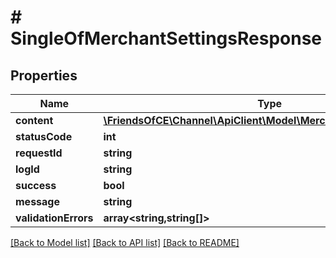 # # SingleOfMerchantSettingsResponse

## Properties

Name | Type | Description | Notes
------------ | ------------- | ------------- | -------------
**content** | [**\FriendsOfCE\Channel\ApiClient\Model\MerchantSettingsResponse**](MerchantSettingsResponse.md) |  | [optional]
**statusCode** | **int** |  | [optional]
**requestId** | **string** |  | [optional]
**logId** | **string** |  | [optional]
**success** | **bool** |  | [optional]
**message** | **string** |  | [optional]
**validationErrors** | **array<string,string[]>** |  | [optional]

[[Back to Model list]](../../README.md#models) [[Back to API list]](../../README.md#endpoints) [[Back to README]](../../README.md)
